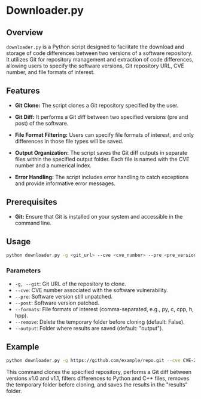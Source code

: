# Downloader.py

## Overview

`downloader.py` is a Python script designed to facilitate the download and storage of code differences between two versions of a software repository. It utilizes Git for repository management and extraction of code differences, allowing users to specify the software versions, Git repository URL, CVE number, and file formats of interest.

## Features

- **Git Clone:** The script clones a Git repository specified by the user.

- **Git Diff:** It performs a Git diff between two specified versions (pre and post) of the software.

- **File Format Filtering:** Users can specify file formats of interest, and only differences in those file types will be saved.

- **Output Organization:** The script saves the Git diff outputs in separate files within the specified output folder. Each file is named with the CVE number and a numerical index.

- **Error Handling:** The script includes error handling to catch exceptions and provide informative error messages.

## Prerequisites

- **Git:** Ensure that Git is installed on your system and accessible in the command line.

## Usage

```bash
python downloader.py -g <git_url> --cve <cve_number> --pre <pre_version> --post <post_version> [--formats <file_formats>] [--remove] [--output <output_folder>]
```

### Parameters

- `-g, --git`: Git URL of the repository to clone.
- `--cve`: CVE number associated with the software vulnerability.
- `--pre`: Software version still unpatched.
- `--post`: Software version patched.
- `--formats`: File formats of interest (comma-separated, e.g., py, c, cpp, h, hpp).
- `--remove`: Delete the temporary folder before cloning (default: False).
- `--output`: Folder where results are saved (default: "output").

## Example

```bash
python downloader.py -g https://github.com/example/repo.git --cve CVE-2023-1234 --pre v1.0 --post v1.1 --formats py,cpp --remove --output results
```

This command clones the specified repository, performs a Git diff between versions v1.0 and v1.1, filters differences to Python and C++ files, removes the temporary folder before cloning, and saves the results in the "results" folder.

